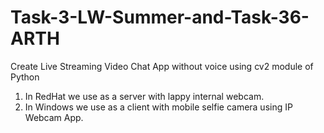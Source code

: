 # Task-3-LW-Summer-and-Task-36-ARTH
Create Live Streaming Video Chat App without voice using cv2 module of Python
1. In RedHat we use as a server with lappy internal webcam.
2. In Windows we use as a client with mobile selfie camera using IP Webcam App.
